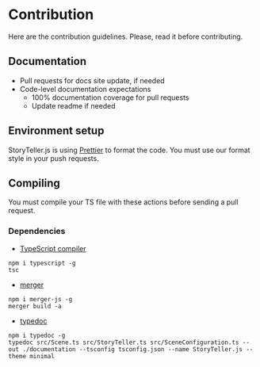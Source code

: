 # Contribution

Here are the contribution guidelines. Please, read it before contributing.

## Documentation

-   Pull requests for docs site update, if needed
-   Code-level documentation expectations
    -   100% documentation coverage for pull requests
    -   Update readme if needed

## Environment setup

StoryTeller.js is using [Prettier](https://prettier.io/) to format the code. You must use our format style in your push requests.

## Compiling

You must compile your TS file with these actions before sending a pull request.

### Dependencies

- [TypeScript compiler](https://code.visualstudio.com/docs/typescript/typescript-compiling)

 ```
npm i typescript -g 
tsc
```

- [merger](https://www.npmjs.com/package/merger-js)
```
npm i merger-js -g
merger build -a
```
- [typedoc](https://typedoc.org/)
```
npm i typedoc -g
typedoc src/Scene.ts src/StoryTeller.ts src/SceneConfiguration.ts --out ./documentation --tsconfig tsconfig.json --name StoryTeller.js --theme minimal
```

